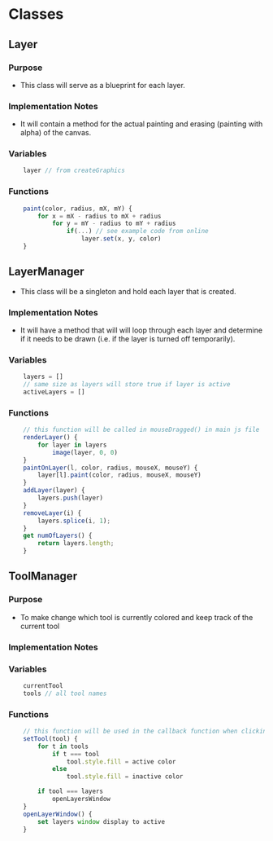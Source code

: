 # Classes
## Layer
### Purpose
- This class will serve as a blueprint for each layer.
### Implementation Notes
- It will contain a method for the actual painting and erasing (painting with alpha) of the canvas. 
### Variables
```js
    layer // from createGraphics
```
### Functions
```js
    paint(color, radius, mX, mY) {
        for x = mX - radius to mX + radius
            for y = mY - radius to mY + radius
                if(...) // see example code from online
                    layer.set(x, y, color)
    }
```

## LayerManager
- This class will be a singleton and hold each layer that is created.
### Implementation Notes
- It will have a method that will will loop through each layer and determine if it needs to be drawn (i.e. if the layer is turned off temporarily). 
### Variables
```js
    layers = []
    // same size as layers will store true if layer is active
    activeLayers = []
```
### Functions
```js
    // this function will be called in mouseDragged() in main js file
    renderLayer() {
        for layer in layers
            image(layer, 0, 0)
    }
    paintOnLayer(l, color, radius, mouseX, mouseY) {
        layer[l].paint(color, radius, mouseX, mouseY)
    }
    addLayer(layer) {
        layers.push(layer)
    }
    removeLayer(i) {
        layers.splice(i, 1);
    }
    get numOfLayers() {
        return layers.length;
    }
```

## ToolManager
### Purpose
- To make change which tool is currently colored and keep track of the current 
tool
### Implementation Notes
### Variables
```js
    currentTool
    tools // all tool names
```
### Functions
```js
    // this function will be used in the callback function when clicking tool
    setTool(tool) {
        for t in tools
            if t === tool
                tool.style.fill = active color
            else
                tool.style.fill = inactive color

        if tool === layers
            openLayersWindow
    }
    openLayerWindow() {
        set layers window display to active
    }
```